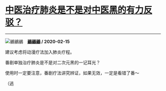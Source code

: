 # [中医治疗肺炎是不是对中医黑的有力反驳？](https://www.zhihu.com/answer/1018412413)

------------------------------------------------------------------

![鶸鶸鶸](https://pic1.zhimg.com/v2-59c29973147680208df12abf6d3d1194.jpg?source=1940ef5c "鶸鶸鶸")&emsp;**[鶸鶸鶸](https://www.zhihu.com/people/ju-ruo-233) / 2020-02-15**

建议考虑将动漫疗法加入肺炎疗程。

番剧单独治疗肺炎是不是对二次元黑的一记耳光？

使用时一定要注意，番剧疗法讲究辨证，如果无效，一定是看错了番～

（逃




